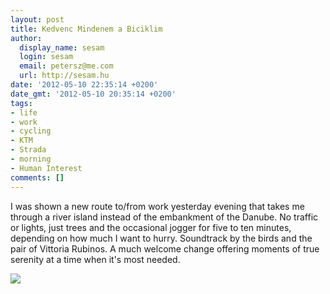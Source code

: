```yaml
---
layout: post
title: Kedvenc Mindenem a Biciklim
author:
  display_name: sesam
  login: sesam
  email: petersz@me.com
  url: http://sesam.hu
date: '2012-05-10 22:35:14 +0200'
date_gmt: '2012-05-10 20:35:14 +0200'
tags:
- life
- work
- cycling
- KTM
- Strada
- morning
- Human Interest
comments: []
---
```


I was shown a new route to/from work yesterday evening that takes me through a river island instead of the embankment of the Danube. No traffic or lights, just trees and the occasional jogger for five to ten minutes, depending on how much I want to hurry. Soundtrack by the birds and the pair of Vittoria Rubinos. A much welcome change offering moments of true serenity at a time when it's most needed.

![](http://sesam.hu/wp-content/uploads/2012/05/KTM-Strada-S.jpg)
